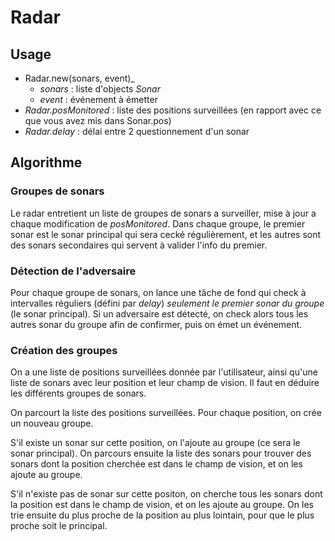 # Radar

## Usage

 * Radar.new(sonars, event)_
   * _sonars_ : liste d'objects _Sonar_
   * _event_ : événement à émetter
 * _Radar.posMonitored_ : liste des positions surveillées (en rapport avec ce que vous avez mis dans Sonar.pos)
 * _Radar.delay_ : délai entre 2 questionnement d'un sonar


## Algorithme

### Groupes de sonars

Le radar entretient un liste de groupes de sonars a surveiller, mise à jour a chaque modification de _posMonitored_. Dans chaque groupe, le premier sonar est le sonar principal qui sera cecké régulièrement, et les autres sont des sonars secondaires qui servent à valider l'info du premier.

### Détection de l'adversaire

Pour chaque groupe de sonars, on lance une tâche de fond qui check à intervalles réguliers (défini par _delay_) _seulement le premier sonar du groupe_ (le sonar principal). Si un adversaire est détecté, on check alors tous les autres sonar du groupe afin de confirmer, puis on émet un événement.

### Création des groupes

On a une liste de positions surveillées donnée par l'utilisateur, ainsi qu'une liste de sonars avec leur position et leur champ de vision. Il faut en déduire les différents groupes de sonars.

On parcourt la liste des positions surveillées. Pour chaque position, on crée un nouveau groupe.

S'il existe un sonar sur cette position, on l'ajoute au groupe (ce sera le sonar principal). On parcours ensuite la liste des sonars pour trouver des sonars dont la position cherchée est dans le champ de vision, et on les ajoute au groupe.

S'il n'existe pas de sonar sur cette positon, on cherche tous les sonars dont la position est dans le champ de vision, et on les ajoute au groupe. On les trie ensuite du plus proche de la position au plus lointain, pour que le plus proche soit le principal.
